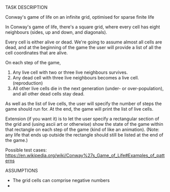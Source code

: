 TASK DESCRIPTION

Conway's game of life on an infinite grid, optimised for sparse finite life

In Conway's game of life, there's a square grid, where every cell has eight neighbours (sides, up and down, and diagonals). 

Every cell is either alive or dead. We're going to assume almost all cells are dead, and at the beginning of the game the user will provide a list of all the cell coordinates that are alive.

On each step of the game,
1. Any live cell with two or three live neighbours survives.
2. Any dead cell with three live neighbours becomes a live cell. (reproduction)
3. All other live cells die in the next generation (under- or over-population), and all other dead cells stay dead.

As well as the list of live cells, the user will specify the number of steps the game should run for. At the end, the game will print the list of live cells.

Extension (if you want it) is to let the user specify a rectangular section of the grid and (using ascii art or otherwise) show the state of the game within that rectangle on each step of the game (kind of like an animation). (Note: any life that ends up outside the rectangle should still be listed at the end of the game.)

Possible test cases: https://en.wikipedia.org/wiki/Conway%27s_Game_of_Life#Examples_of_patterns

ASSUMPTIONS

- The grid cells can comprise negative numbers
- 
